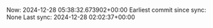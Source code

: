 Now: 2024-12-28 05:38:32.673902+00:00 Earliest commit since sync: None Last sync: 2024-12-28 02:02:37+00:00
